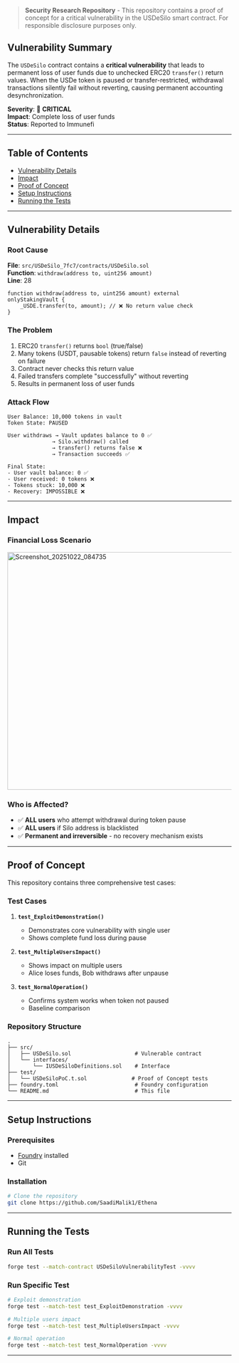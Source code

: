 
>  **Security Research Repository** - This repository contains a proof of concept for a critical vulnerability in the USDeSilo smart contract. For responsible disclosure purposes only.

##  Vulnerability Summary

The `USDeSilo` contract contains a **critical vulnerability** that leads to permanent loss of user funds due to unchecked ERC20 `transfer()` return values. When the USDe token is paused or transfer-restricted, withdrawal transactions silently fail without reverting, causing permanent accounting desynchronization.

**Severity**: 🔴 **CRITICAL**  
**Impact**: Complete loss of user funds  
**Status**: Reported to Immunefi

---

##  Table of Contents

- [Vulnerability Details](#vulnerability-details)
- [Impact](#impact)
- [Proof of Concept](#proof-of-concept)
- [Setup Instructions](#setup-instructions)
- [Running the Tests](#running-the-tests)

---

##  Vulnerability Details

### Root Cause

**File**: `src/USDeSilo_7fc7/contracts/USDeSilo.sol`  
**Function**: `withdraw(address to, uint256 amount)`  
**Line**: 28

```solidity
function withdraw(address to, uint256 amount) external onlyStakingVault {
    _USDE.transfer(to, amount); // ❌ No return value check
}
```

### The Problem

1. ERC20 `transfer()` returns `bool` (true/false)
2. Many tokens (USDT, pausable tokens) return `false` instead of reverting on failure
3. Contract never checks this return value
4. Failed transfers complete "successfully" without reverting
5. Results in permanent loss of user funds

### Attack Flow

```
User Balance: 10,000 tokens in vault
Token State: PAUSED

User withdraws → Vault updates balance to 0 ✅
              → Silo.withdraw() called
              → transfer() returns false ❌
              → Transaction succeeds ✅
              
Final State:
- User vault balance: 0 ✅
- User received: 0 tokens ❌  
- Tokens stuck: 10,000 ❌
- Recovery: IMPOSSIBLE ❌
```

---

## Impact

### Financial Loss Scenario

<img width="787" height="534" alt="Screenshot_20251022_084735" src="https://github.com/user-attachments/assets/849887a5-183e-4c49-b4cc-6df54572bdf4" />


### Who is Affected?

- ✅ **ALL users** who attempt withdrawal during token pause
- ✅ **ALL users** if Silo address is blacklisted
- ✅ **Permanent and irreversible** - no recovery mechanism exists

---

## Proof of Concept

This repository contains three comprehensive test cases:

### Test Cases

1. **`test_ExploitDemonstration()`**
   - Demonstrates core vulnerability with single user
   - Shows complete fund loss during pause

2. **`test_MultipleUsersImpact()`**
   - Shows impact on multiple users
   - Alice loses funds, Bob withdraws after unpause

3. **`test_NormalOperation()`**
   - Confirms system works when token not paused
   - Baseline comparison

### Repository Structure

```
.
├── src/
│   ├── USDeSilo.sol                    # Vulnerable contract
│   └── interfaces/
│       └── IUSDeSiloDefinitions.sol    # Interface
├── test/
│   └── USDeSiloPoC.t.sol              # Proof of Concept tests
├── foundry.toml                        # Foundry configuration
└── README.md                           # This file
```

---

##  Setup Instructions

### Prerequisites

- [Foundry](https://getfoundry.sh/) installed
- Git

### Installation

```bash
# Clone the repository
git clone https://github.com/SaadiMalik1/Ethena


```

---

##  Running the Tests

### Run All Tests

```bash
forge test --match-contract USDeSiloVulnerabilityTest -vvvv
```

### Run Specific Test

```bash
# Exploit demonstration
forge test --match-test test_ExploitDemonstration -vvvv

# Multiple users impact
forge test --match-test test_MultipleUsersImpact -vvvv

# Normal operation
forge test --match-test test_NormalOperation -vvvv
```

----

